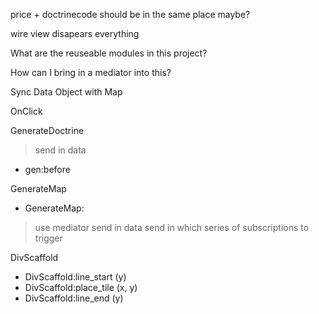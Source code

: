 price + doctrinecode should be in the same place maybe?

wire view disapears everything

What are the reuseable modules in this project?

How can I bring in a mediator into this?

Sync Data Object with Map

OnClick


GenerateDoctrine
> send in data
- gen:before

GenerateMap
- GenerateMap:
> use mediator
> send in data
> send in which series of subscriptions to trigger


DivScaffold
- DivScaffold:line_start (y)
- DivScaffold:place_tile (x, y)
- DivScaffold:line_end (y)

